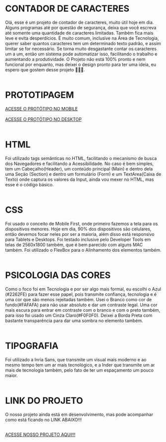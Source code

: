 # CONTADOR DE CARACTERES
Olá, esse é um projeto de contador de caracteres, muito útil hoje em dia. Alguns programas até por questão de segurança, deixa que você escreva até somente uma quantidade de caracteres limitadas. Também fica mais leve e evita desperdícios. É muito comum, inclusive na Área de Tecnologia, querer saber quantos caracteres tem um determinado texto padrão, e assim limitar se for necessário. Se torna muito desgastante contar os caracteres um a um, então um sistema pode automatizar isso, facilitando o trabalho e aumentando a produtividade. O Projeto não está 100% pronto e nem funcional por enquanto, mas deixei o design pronto para ter uma ideia, eu espero que gostem desse projeto 🙂🙂🙂.<br></br>

# PROTOTIPAGEM
[ACESSE O PROTÓTIPO NO MOBILE](https://www.figma.com/design/UnwzNulVLoLmMTRaSYzEib/Contador-de-Caracteres?node-id=0-1&t=gA7pKvvBA2iB1hEi-1)<br></br>
[ACESSE O PROTÓTIPO NO DESKTOP](https://www.figma.com/design/UnwzNulVLoLmMTRaSYzEib/Contador-de-Caracteres?node-id=3-20&t=gA7pKvvBA2iB1hEi-1)<br></br>
# HTML
Foi utilizado tags semânticas no HTML, facilitando o mecanismo de busca dos Navegadores e facilitando a Acessibilidade. No caso é bem simples, tem um Cabeçalho(Header), um conteúdo principal (Main) e dentro dela uma Seção (Section) e dentro um formulário (Form) e um TextArea(Caixa de Texto) onde captura os valores da Input, ainda vou mexer no HTML, mas esse é o código básico.<br></br>

# CSS
Foi usado o conceito de Mobile First, onde primeiro fazemos a tela para os dispositivos menores. Hoje em dia, 90% dos dispositivos são celulares, então devemos focar neles por ser a maioria, além disso está responsivo para Tablets e Desktops. Foi testado inclusive pelo Developer Tools em telas de 2560x1800 também, que é bem parecido com alguns MAC também. Foi utilizado o FlexBox para o Alinhamento dos elementos também.<br></br>

# PSICOLOGIA DAS CORES
Como o foco foi em Tecnologia e por ser algo mais formal, eu escolhi o Azul (#2262FE) para fazer esse papel, pois transmite confiança, tecnologia e é uma cor que são menos rejeitadas também. Usei o Branco como cor de fundo(#FAFAFA) para não usar absoluto e dar um contraste legal. Uma cor mais escura para entrar em contraste com o branco e com o preto também, para isso foi usado um Cinza Claro(#F0F0F0). Deixei a Borda Preta com bastante transparência para dar uma sombra no elemento também.<br></br>

# TIPOGRAFIA
Foi utilizado a Inria Sans, que transmite um visual mais moderno e ao mesmo tempo tem um ar mais tecnológico, e a Inder que transmite um ar mais de tecnologia também, pelo fato de ter um espaçamento um pouco maior.<br></br>

# LINK DO PROJETO
O nosso projeto ainda está em desenvolvimento, mas pode acompanhar como está ficando no LINK ABAIXO!!!<br></br>

[ACESSE NOSSO PROJETO AQUI!!!](https://paulo19961944.github.io/Contador-de-Caracteres)
